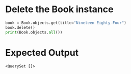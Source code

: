 # Delete the Book instance

```python
book = Book.objects.get(title="Nineteen Eighty-Four")
book.delete()
print(Book.objects.all())
```

# Expected Output

```
<QuerySet []>
```
